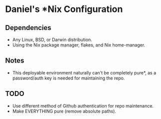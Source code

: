 # Daniel's *Nix Configuration

## Dependencies

- Any Linux, BSD, or Darwin distribution.
- Using the Nix package manager, flakes, and Nix home-manager.

## Notes

- This deployable environment naturally can't be completely pure*, as a password/auth 
key is needed for maintaining the repo. 

## TODO

- Use different method of Github authentication for repo maintenance.
- Make EVERYTHING pure (remove absolute paths).
